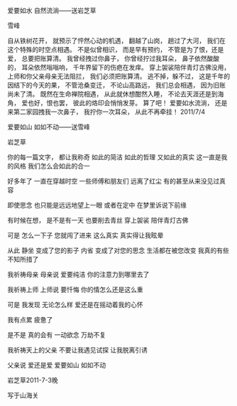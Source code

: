爱要如水 自然流淌——送岩芝草

雪峰


自从铁树花开，
就预示了怦然心动的机遇，
翻越了山岗，
趟过了大河，
我们在这个特殊的时空点相遇。
不是似曾相识，
而是早有预约，
不管是为了恨，还是爱，
总要把账算清。
我曾经拽过你鼻子，
你曾经拧过我耳朵，
鼻子依然酸酸的，
耳朵依然嗡嗡响，
千年界留下的伤疤在发痒。
穿上袈裟陪伴青灯古佛没用，
上师和你父亲母亲无法阻拦，
我们必须把账算清。
逃不掉，躲不过，
这是千年的因结下的今天的果，
不管沧桑变迁，
不论山高路远，
我们总会相遇，
因为旧账尚未了清。
既然在生命禅院相遇，
从此就休想酣然入睡，
不论去天涯还是到海角，
爱也好，恨也罢，
彼此的烙印会悄悄发芽。
算了吧！
爱要如水流淌，
还是来第二家园拽我一次鼻子，
我拧你一次耳朵，
从此不再牵挂！
2011/7/4


爱要如山 如如不动——送雪峰

岩芝草


你的每一篇文字，
都让我称奇
如此的简洁
如此的哲理
又如此的真实
这一直是我的风格
我们怎么会如此的合一

好多年了
一直在穿越时空
一些师傅和朋友们
远离了红尘
有的甚至从来没见过真容

即使思念
也只能是远远地望上一眼
或者在定中 
在梦里诉说下前缘

有时候在想，
是不是有一天
也要削去青丝
穿上袈裟
陪伴青灯古佛

可是
怎么一下子 
您就闯了进来
这么真实
真实得让我眩晕

从此
静坐
变成了您的影子
内省
变成了对您的思念
生活都在被您改变
我真的有些不知所措了

我祈祷母亲
母亲说
爱要纯洁
你的注意力到哪里去了

我祈祷上师
上师说
要忏悔
你的情怎么还是这么重

可是
我发现
无论怎么样
爱还是在摇动着我的心怀

我有点累
疲惫了

是不是
真的会有
一动欲念
万劫不复

我祈祷天上的父亲
不要让我遇见试探
让我脱离引诱

父亲说
爱还是爱
爱要如山
如如不动


岩芝草2011-7-3晚

写于山海关



